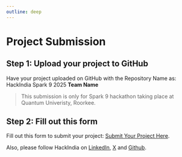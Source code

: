 ```yaml
---
outline: deep
---
```


# Project Submission

## Step 1: Upload your project to GitHub

Have your project uploaded on GitHub with the Repository Name as: HackIndia Spark 9 2025 **Team Name**

> This submission is only for Spark 9 hackathon taking place at Quantum Univeristy, Roorkee.

## Step 2: Fill out this form

Fill out this form to submit your project: [Submit Your Project Here](https://forms.cloud.microsoft/r/2kQ6FmtpkG). 

Also, please follow HackIndia on [LinkedIn](https://www.linkedin.com/company/hackindiaxyz), [X](https://x.com/HackIndiaXYZ) and [Github](https://github.com/HackIndiaXYZ).


